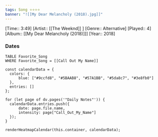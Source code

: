 ```yaml
---
tags: Song ⭐⭐⭐⭐ 
banner: "![[My Dear Melancholy (2018).jpg]]"
---
```

[Time:: 3:49]
[Artist:: [[The Weeknd]] ]
[Genre:: Alternative]
[Played:: 4]
[Album:: [[My Dear Melancholy (2018)]]]
[Year:: 2018]
### Dates
````dataview
TABLE Favorite_Song
WHERE Favorite_Song = [[Call Out My Name]]
````

  ```dataviewjs
const calendarData = { 
	colors: { 
		blue: ["#9ccfd8", "#5BAAB8", "#57A1BB", "#5da8c7", "#3e8fb0"] 
	}, 
	entries: [] 
}; 

for (let page of dv.pages('"Daily Notes"')) { 
	calendarData.entries.push({ 
		date: page.file.name, 
		intensity: page["Call_Out_My_Name"]
	}); 
} 

renderHeatmapCalendar(this.container, calendarData);
```
